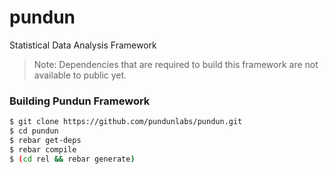 # pundun
Statistical Data Analysis Framework

> Note: Dependencies that are required to build this framework are not available to public yet.

### Building Pundun Framework

```sh
$ git clone https://github.com/pundunlabs/pundun.git
$ cd pundun
$ rebar get-deps
$ rebar compile
$ (cd rel && rebar generate)
```

